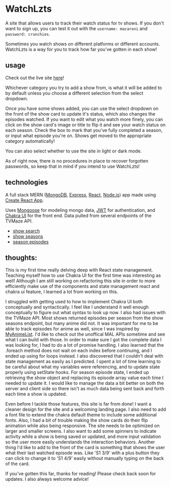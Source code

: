 # WatchLzts
A site that allows users to track their watch status for tv shows. If you don't want to sign up, you can test it out with the `username: macaroni` and `password: crunchies`. 

Sometimes you watch shows on different platforms or different accounts. WatchLzts is a way for you to track how far you've gotten in each show!

## usage
Check out the live site [here](https://rocky-reaches-00818.herokuapp.com/)!

Whichever category you try to add a show from, is what it will be added to by default unless you choose a different selection from the select dropdown.

Once you have some shows added, you can use the select dropdown on the front of the show card to update it's status, which also changes the episodes watched. If you want to edit what you watch more finely, you can click on the show card's image or title to flip it and see your watch status on each season. Check the box to mark that you've fully completed a season, or input what episode you're on. Shows get moved to the appropriate category automatically!

You can also select whether to use the site in light or dark mode.

As of right now, there is no procedures in place to recover forgotten passwords, so keep that in mind if you intend to use WatchLzts!

## technologies
A full stack MERN ([MongoDB](https://www.mongodb.com/), [Express](https://expressjs.com/), [React](https://reactjs.org/), [Node.js](https://nodejs.org/en/)) app made using [Create React App](https://create-react-app.dev/).

Uses [Mongoose](https://mongoosejs.com/) for modeling mongo data, [JWT](https://jwt.io/) for authentication, and [Chakra UI](https://chakra-ui.com/) for the front end. 
Data pulled from several endpoints of the TVMaze API.
* [show search](https://www.tvmaze.com/api#show-search)
* [show seasons](https://www.tvmaze.com/api#show-seasons)
* [season episodes](https://www.tvmaze.com/api#season-episodes)

## thoughts:
This is my first time really delving deep with React state management. Teaching myself how to use Chakra UI for the first time was interesting as well! Although I am still working on refactoring this site in order to more efficiently make use of the components and state management react and chakra ui feature, I learned a lot from working on this.

I struggled with getting used to how to implement Chakra UI both conceptually and syntactically. I feel like I understand it well enough conceptually to figure out what syntax to look up now. 
I also had issues with the TVMaze API. Most shows returned episodes per season from the show seasons endpoint, but many anime did not. It was important for me to be able to track episodes for anime as well, since I was inspired by [MyAnimeList](https://myanimelist.net/). I'd like to check out the unoffical MAL APIs sometime and see what I can build with those. In order to make sure I got the complete data I was looking for, I had to do a lot of promise handling. I also learned that the .foreach method does not wait on each index before continuing, and I ended up using for loops instead.
I also discovered that I couldn't deal with state management as easily as I predicted. I spent a lot of time learning to be careful about what my variables were referencing, and to update state properly using setState hooks. For season episode state, I ended up retrieving the show object and replacing its episode array value each time I needed to update it. I would like to manage the data a bit better on both the server and client side so there isn't as much data being sent back and forth each time a show is updated. 

Even before I tackle those features, this site is far from done! I want a cleaner design for the site and a welcoming landing page. I also need to add a font file to extend the chakra default theme to include some additional fonts.
Also, I had a bit of trouble making the show cards do their flip animation while also being responsive. The site needs to be optimized on larger and smaller screens. 
I also want to add some spinners to indicate activity while a show is being saved or updated, and more input validation so the user more easily understands the interaction behaviors.
Another thing I'd like to add to the front of the card is something that shows the user what their last watched episode was. Like 'S1 3/9' with a plus button they can click to change it to 'S1 4/9' easily without manually typing on the back of the card. 

If you've gotten this far, thanks for reading! Please check back soon for updates. I also always welcome advice!